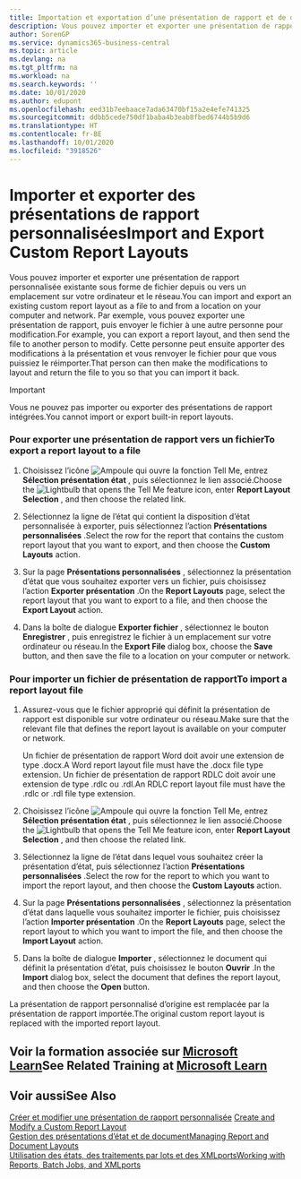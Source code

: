 ```yaml
---
title: Importation et exportation d’une présentation de rapport et de document | Microsoft Docs
description: Vous pouvez importer et exporter une présentation de rapport personnalisée existante sous forme de fichier depuis ou vers un emplacement sur votre ordinateur et le réseau.
author: SorenGP
ms.service: dynamics365-business-central
ms.topic: article
ms.devlang: na
ms.tgt_pltfrm: na
ms.workload: na
ms.search.keywords: ''
ms.date: 10/01/2020
ms.author: edupont
ms.openlocfilehash: eed31b7eebaace7ada63470bf15a2e4efe741325
ms.sourcegitcommit: ddbb5cede750df1baba4b3eab8fbed6744b5b9d6
ms.translationtype: HT
ms.contentlocale: fr-BE
ms.lasthandoff: 10/01/2020
ms.locfileid: "3918526"
---
```

# <a name="import-and-export-custom-report-layouts"></a><span data-ttu-id="500ed-103">Importer et exporter des présentations de rapport personnalisées</span><span class="sxs-lookup"><span data-stu-id="500ed-103">Import and Export Custom Report Layouts</span></span>
<span data-ttu-id="500ed-104">Vous pouvez importer et exporter une présentation de rapport personnalisée existante sous forme de fichier depuis ou vers un emplacement sur votre ordinateur et le réseau.</span><span class="sxs-lookup"><span data-stu-id="500ed-104">You can import and export an existing custom report layout as a file to and from a location on your computer and network.</span></span> <span data-ttu-id="500ed-105">Par exemple, vous pouvez exporter une présentation de rapport, puis envoyer le fichier à une autre personne pour modification.</span><span class="sxs-lookup"><span data-stu-id="500ed-105">For example, you can export a report layout, and then send the file to another person to modify.</span></span> <span data-ttu-id="500ed-106">Cette personne peut ensuite apporter des modifications à la présentation et vous renvoyer le fichier pour que vous puissiez le réimporter.</span><span class="sxs-lookup"><span data-stu-id="500ed-106">That person can then make the modifications to layout and return the file to you so that you can import it back.</span></span>  

> [!IMPORTANT]  
>  <span data-ttu-id="500ed-107">Vous ne pouvez pas importer ou exporter des présentations de rapport intégrées.</span><span class="sxs-lookup"><span data-stu-id="500ed-107">You cannot import or export built-in report layouts.</span></span>  

### <a name="to-export-a-report-layout-to-a-file"></a><span data-ttu-id="500ed-108">Pour exporter une présentation de rapport vers un fichier</span><span class="sxs-lookup"><span data-stu-id="500ed-108">To export a report layout to a file</span></span>  

1.  <span data-ttu-id="500ed-109">Choisissez l’icône ![Ampoule qui ouvre la fonction Tell Me](media/ui-search/search_small.png "Dites-moi ce que vous voulez faire"), entrez **Sélection présentation état** , puis sélectionnez le lien associé.</span><span class="sxs-lookup"><span data-stu-id="500ed-109">Choose the ![Lightbulb that opens the Tell Me feature](media/ui-search/search_small.png "Tell me what you want to do") icon, enter **Report Layout Selection** , and then choose the related link.</span></span>  

2.  <span data-ttu-id="500ed-110">Sélectionnez la ligne de l’état qui contient la disposition d’état personnalisée à exporter, puis sélectionnez l’action **Présentations personnalisées** .</span><span class="sxs-lookup"><span data-stu-id="500ed-110">Select the row for the report that contains the custom report layout that you want to export, and then choose the **Custom Layouts** action.</span></span>  

3.  <span data-ttu-id="500ed-111">Sur la page **Présentations personnalisées** , sélectionnez la présentation d’état que vous souhaitez exporter vers un fichier, puis choisissez l’action **Exporter présentation** .</span><span class="sxs-lookup"><span data-stu-id="500ed-111">On the **Report Layouts** page, select the report layout that you want to export to a file, and then choose the **Export Layout** action.</span></span>  

4.  <span data-ttu-id="500ed-112">Dans la boîte de dialogue **Exporter fichier** , sélectionnez le bouton **Enregistrer** , puis enregistrez le fichier à un emplacement sur votre ordinateur ou réseau.</span><span class="sxs-lookup"><span data-stu-id="500ed-112">In the **Export File** dialog box, choose the **Save** button, and then save the file to a location on your computer or network.</span></span>  

### <a name="to-import-a-report-layout-file"></a><span data-ttu-id="500ed-113">Pour importer un fichier de présentation de rapport</span><span class="sxs-lookup"><span data-stu-id="500ed-113">To import a report layout file</span></span>  

1.  <span data-ttu-id="500ed-114">Assurez-vous que le fichier approprié qui définit la présentation de rapport est disponible sur votre ordinateur ou réseau.</span><span class="sxs-lookup"><span data-stu-id="500ed-114">Make sure that the relevant file that defines the report layout is available on your computer or network.</span></span>  

     <span data-ttu-id="500ed-115">Un fichier de présentation de rapport Word doit avoir une extension de type .docx.</span><span class="sxs-lookup"><span data-stu-id="500ed-115">A Word report layout file must have the .docx file type extension.</span></span> <span data-ttu-id="500ed-116">Un fichier de présentation de rapport RDLC doit avoir une extension de type .rdlc ou .rdl.</span><span class="sxs-lookup"><span data-stu-id="500ed-116">An RDLC report layout file must have the .rdlc or .rdl file type extension.</span></span>  

2.  <span data-ttu-id="500ed-117">Choisissez l’icône ![Ampoule qui ouvre la fonction Tell Me](media/ui-search/search_small.png "Dites-moi ce que vous voulez faire"), entrez **Sélection présentation état** , puis sélectionnez le lien associé.</span><span class="sxs-lookup"><span data-stu-id="500ed-117">Choose the ![Lightbulb that opens the Tell Me feature](media/ui-search/search_small.png "Tell me what you want to do") icon, enter **Report Layout Selection** , and then choose the related link.</span></span>  

3.  <span data-ttu-id="500ed-118">Sélectionnez la ligne de l’état dans lequel vous souhaitez créer la présentation d’état, puis sélectionnez l’action **Présentations personnalisées** .</span><span class="sxs-lookup"><span data-stu-id="500ed-118">Select the row for the report to which you want to import the report layout, and then choose the **Custom Layouts** action.</span></span>  

4.  <span data-ttu-id="500ed-119">Sur la page **Présentations personnalisées** , sélectionnez la présentation d’état dans laquelle vous souhaitez importer le fichier, puis choisissez l’action **Importer présentation** .</span><span class="sxs-lookup"><span data-stu-id="500ed-119">On the **Report Layouts** page, select the report layout to which you want to import the file, and then choose the **Import Layout** action.</span></span>  

5.  <span data-ttu-id="500ed-120">Dans la boîte de dialogue **Importer** , sélectionnez le document qui définit la présentation d’état, puis choisissez le bouton **Ouvrir** .</span><span class="sxs-lookup"><span data-stu-id="500ed-120">In the **Import** dialog box, select the document that defines the report layout, and then choose the **Open** button.</span></span>  

 <span data-ttu-id="500ed-121">La présentation de rapport personnalisé d’origine est remplacée par la présentation de rapport importée.</span><span class="sxs-lookup"><span data-stu-id="500ed-121">The original custom report layout is replaced with the imported report layout.</span></span>  

## <a name="see-related-training-at-microsoft-learn"></a><span data-ttu-id="500ed-122">Voir la formation associée sur [Microsoft Learn](/learn/modules/change-documents-dynamics-365-business-central/index)</span><span class="sxs-lookup"><span data-stu-id="500ed-122">See Related Training at [Microsoft Learn](/learn/modules/change-documents-dynamics-365-business-central/index)</span></span>

## <a name="see-also"></a><span data-ttu-id="500ed-123">Voir aussi</span><span class="sxs-lookup"><span data-stu-id="500ed-123">See Also</span></span>  
 <span data-ttu-id="500ed-124">[Créer et modifier une présentation de rapport personnalisée](ui-how-create-custom-report-layout.md) </span><span class="sxs-lookup"><span data-stu-id="500ed-124">[Create and Modify a Custom Report Layout](ui-how-create-custom-report-layout.md) </span></span>  
 [<span data-ttu-id="500ed-125">Gestion des présentations d’état et de document</span><span class="sxs-lookup"><span data-stu-id="500ed-125">Managing Report and Document Layouts</span></span>](ui-manage-report-layouts.md)  
 [<span data-ttu-id="500ed-126">Utilisation des états, des traitements par lots et des XMLports</span><span class="sxs-lookup"><span data-stu-id="500ed-126">Working with Reports, Batch Jobs, and XMLports</span></span>](ui-work-report.md)    
